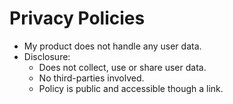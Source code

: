 # Privacy Policies
- My product does not handle any user data.
- Disclosure:
  - Does not collect, use or share user data.
  - No third-parties involved.
  - Policy is public and accessible though a link.